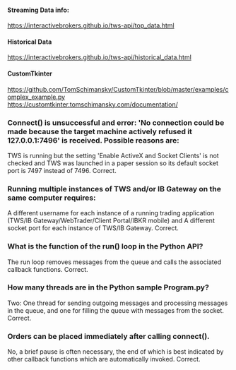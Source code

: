 #### Streaming Data info:
https://interactivebrokers.github.io/tws-api/top_data.html
#### Historical Data
https://interactivebrokers.github.io/tws-api/historical_data.html

#### CustomTkinter

https://github.com/TomSchimansky/CustomTkinter/blob/master/examples/complex_example.py
https://customtkinter.tomschimansky.com/documentation/

### Connect() is unsuccessful and error: 'No connection could be made because the target machine actively refused it 127.0.0.1:7496' is received. Possible reasons are:
TWS is running but the setting 'Enable ActiveX and Socket Clients' is not checked and TWS was launched in a paper session so its default socket port is 7497 instead of 7496. Correct.

### Running multiple instances of TWS and/or IB Gateway on the same computer requires:
A different username for each instance of a running trading application (TWS/IB Gateway/WebTrader/Client Portal/IBKR mobile) and A different socket port for each instance of TWS/IB Gateway. Correct.

### What is the function of the run() loop in the Python API?
The run loop removes messages from the queue and calls the associated callback functions. Correct.

### How many threads are in the Python sample Program.py?
Two: One thread for sending outgoing messages and processing messages in the queue, and one for filling the queue with messages from the socket. Correct.
### Orders can be placed immediately after calling connect().
No, a brief pause is often necessary, the end of which is best indicated by other callback functions which are automatically invoked. Correct.